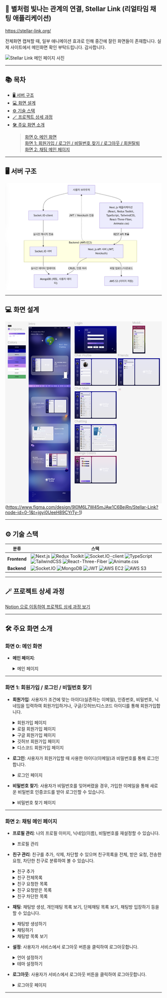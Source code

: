 ## 💫 별처럼 빛나는 관계의 연결, Stellar Link (리얼타임 채팅 애플리케이션)

> 
https://stellar-link.org/

전체화면 캡쳐할 때, 일부 애니메이션 효과로 인해 중간에 잘린 화면들이 존재합니다. 실제 사이트에서 메인화면 확인 부탁드립니다. 감사합니다.

![Stellar Link 메인 페이지 사진](public/captures/screencapture-stellar-link-org-2025-03-11-16_03_14.png)

---

## 📚 목차

- [🖥 서버 구조](#-서버-구조)
- [💻 화면 설계](#-화면-설계)
- [⚙️ 기술 스택](#-기술-스택)
- [🪄 프로젝트 상세 과정](#-프로젝트-상세-과정)
- [🛠 주요 화면 소개](#-주요-화면-소개)
  > [화면 0: 메인 화면](#화면-0-메인-화면)  
  > [화면 1: 회원가입 / 로그인 / 비밀번호 찾기 / 로그아웃 / 회원탈퇴](#화면-1-회원가입--로그인--비밀번호-찾기)  
  > [화면 2: 채팅 메인 페이지](#화면-2-채팅-메인-페이지)  


---

## 🖥 서버 구조

![서버 구조](public/captures/serverArchitect.png)

---

## 💻 화면 설계

 ![Figma 디자인 미리보기](public/captures/figma.png)(https://www.figma.com/design/9l0M6L7W45mJAw1C6BejRn/Stellar-Link?node-id=0-1&t=jgyi0UeeH89CYrTy-1)


---

## ⚙ 기술 스택

<table>
  <thead>
    <tr>
      <th>분류</th>
      <th>스택</th>
    </tr>
  </thead>
  <tbody>
    <tr>
      <td><strong>Frontend</strong></td>
      <td>
        <img src="https://img.shields.io/badge/Next.js-000000?style=plastic&logo=next.js&logoColor=white" alt="Next.js">
        <img src="https://img.shields.io/badge/Redux%20Toolkit-764ABC?style=plastic&logo=redux&logoColor=white" alt="Redux Toolkit">
        <img src="https://img.shields.io/badge/Socket.IO--client-010101?style=plastic&logo=socket.io&logoColor=white" alt="Socket.IO-client">
        <img src="https://img.shields.io/badge/TypeScript-3178C6?style=plastic&logo=typescript&logoColor=white" alt="TypeScript">
        <img src="https://img.shields.io/badge/TailwindCSS-38B2AC?style=plastic&logo=tailwind-css&logoColor=white" alt="TailwindCSS">
        <img src="https://img.shields.io/badge/React--Three-Fiber-000000?style=plastic" alt="React-Three-Fiber">
        <img src="https://img.shields.io/badge/Animate.css-0090FF?style=plastic" alt="Animate.css">
      </td>
    </tr>
    <tr>
      <td><strong>Backend</strong></td>
      <td>
        <img src="https://img.shields.io/badge/Socket.IO-010101?style=plastic&logo=socket.io&logoColor=white" alt="Socket.IO">
        <img src="https://img.shields.io/badge/MongoDB-47A248?style=plastic&logo=mongodb&logoColor=white" alt="MongoDB">
        <img src="https://img.shields.io/badge/JWT-000000?style=plastic" alt="JWT">
        <img src="https://img.shields.io/badge/AWS%20EC2-232F3E?style=plastic&logo=amazon-ec2&logoColor=white" alt="AWS EC2">
        <img src="https://img.shields.io/badge/AWS%20S3-FF9900?style=plastic&logo=amazon-s3&logoColor=white" alt="AWS S3">
      </td>
    </tr>
  </tbody>
</table>



---

## 🪄 프로젝트 상세 과정

[Notion 으로 이동하여 프로젝트 상세 과정 보기](https://heeyeon9578.notion.site/StellarLink-24-11-29-24-02-12-14caccb87c2b80bba05bf00fa9a970f4)

---


## 🛠 주요 화면 소개

### 화면 0: 메인 화면

- **메인 페이지**: 
  <details>
    <summary>메인 페이지</summary>
    
    ![메인 페이지](public/captures/screencapture-stellar-link-org-2025-03-11-16_03_14.png)

     - 헤더, 메인, 푸터로 구성되어 있습니다.
     - 헤더에는 저에 대한 소개 페이지, 해당 웹의 기술적인 부분을 볼 수 있는 페이지, 로그인을 통해 서비스를 이용할 수 있는 버튼들이 존재합니다.
     - 메인 컨텐츠에는 서비스에 대한 소개가 담겨 있습니다.
     - 푸터에는 언어를 변경할 수 있는 버튼과 헤더와 마찬가지의 페이지들, 그리고 저작권 관련 페이지를 볼 수 있는 버튼들이 존재합니다.
       


  </details>

---

### 화면 1: 회원가입 / 로그인 / 비밀번호 찾기

- **회원가입**: 사용자가 조건에 맞는 아이디(실존하는 이메일), 인증번호, 비밀번호, 닉네임을 입력하여 회원가입하거나, 구글/깃허브/디스코드 아이디를 통해 회원가입합니다.

   <details>
    <summary>회원가입 페이지</summary>
     
    ![회원가입](public/captures/signup.png)

    > 회원가입 버튼을 누르면, 계정 또는 구글/깃허브/디스코드로 회원가입할 수 있는 버튼이 도출됩니다. 
 
  </details>

  <details>
    <summary>로컬 회원가입 페이지</summary>
    
    ![로컬 회원가입](public/captures/sendCode.png)
  
    > 이메일로 받은 인증번호입니다.
    
     ![로컬 회원가입](public/captures/signup_local.png)
  
    > 이메일 인증, 사용할 비밀번호, 닉네임의 조건을 모두 만족하면 회원가입 버튼이 disable -> able 상태가 되어 클릭할 수 있습니다.
 
  </details>

   <details>
    <summary>구글 회원가입 페이지</summary>
     
    ![구글 회원가입](public/captures/google.png)

    > 구글 아이디를 클릭하여 해당 서비스에 회원가입할 수 있습니다.
    
  
  </details>

  <details>
    <summary>깃허브 회원가입 페이지</summary>
     
    ![깃허브 회원가입](public/captures/github.png)

    > 깃허브 아이디를 클릭하여 해당 서비스에 회원가입할 수 있습니다.
    
  
  </details>

  <details>
    <summary>디스코드 회원가입 페이지</summary>
     
    ![디스코드 회원가입](public/captures/discord.png)

    > 디스코드 아이디를 클릭하여 해당 서비스에 회원가입할 수 있습니다.
    
  
  </details>


- **로그인**: 사용자가 회원가입할 때 사용한 아이디(이메일)과 비밀번호를 통해 로그인합니다.

  <details>
    <summary>로그인 페이지</summary>
     
    ![회원가입](public/captures/login.png)

    > 로그인 버튼을 누르면, 계정 또는 구글/깃허브/디스코드로 로그인할 수 있는 버튼이 도출됩니다. 
 
  </details>

- **비밀번호 찾기**: 사용자가 비밀번호를 잊어버렸을 경우, 가입한 이메일을 통해 새로운 비밀번호 인증코드를 받아 로그인할 수 있습니다.
  
  <details>
    <summary>비밀번호 찾기 페이지</summary>

   ![비밀번호 찾기](public/captures/find_passwd.png)

    > 비밀번호를 찾고 싶은 아이디를 입력 후 인증번호 전송버튼을 클릭합니다.

    ![비밀번호 찾기](public/captures/find_passwd_email.png)

    > 해당 이메일로 발송된 메일에 쓰여있는 임시 비밀번호를 사용하여 임시 로그인합니다.

  </details>

---

### 화면 2: 채팅 메인 페이지

- **프로필 관리**: 나의 프로필 이미지, 닉네임(이름), 비밀번호를 재설정할 수 있습니다.

  <details>
    <summary>프로필 관리</summary>
    
     ![프로필 관리 페이지](public/captures/profile.png)

    > 로컬 로그인일 경우, 프로필 이미지, 닉네임(이름), 비밀번호를 재설정할 수 있습니다.
    > 소셜 로그인일 경우, 프로필 이미지, 닉네임(이름)만 재설정할 수 있습니다.
    
  </details>

- **친구 관리**: 친구를 추가, 삭제, 차단할 수 있으며 친구목록을 전체, 받은 요청, 전송한 요청, 차단한 친구로 분류하여 볼 수 있습니다.

  <details>
    <summary>친구 추가</summary>
    
    ![친구 추가 페이지](public/captures/friend_request.png)

    - 친구의 이메일을 작성한 후 '+' 버튼을 통해 친구요청을 전송합니다.
    - 친구요청한 내역은 'Request' 탭에 들어갑니다.
     
   </details>

   <details>
    <summary>친구 전체목록</summary>
    
    ![친구 전체목록](public/captures/all.png)

    - '친구 요청(친구 추가)'후, '상대방이 수락'하면 친구 전체목록에 나타납니다.
    - 친구를 클릭하면, 채팅방으로 바로 넘어가며 채팅방 목록에 생성됩니다.
     
   </details>

   <details>
    <summary>친구 요청한 목록</summary>
    
    ![친구 요청한 목록](public/captures/request.png)

    - 사용자가 '친구 추가하기'를 통해 요청한 목록을 보여줍니다.
    - 상대방이 '수락/거절'하면 목록에서 사라집니다.
     
   </details>

   <details>
    <summary>친구 요청받은 목록</summary>
    
    ![친구 요청받은 목록 페이지](public/captures/pending.png)

    - 친구 요청을 받은 목록으로, 수락/거절할 수 있습니다.
    - 수락할 경우, 친구목록으로 이동합니다.
    - 거절할 경우, 사라집니다.
      
   </details>

   <details>
    <summary>친구 차단한 목록</summary>
    
    ![친구 차단하기](public/captures/friend_block.png)

    ![친구 차단한 목록](public/captures/block.png)

    - 전체 목록에서 친구 차단하면, 차단한 목록에 나타납니다.
    - 차단해제를 통해 원상복구 혹은 친구 삭제를 통해 아예 삭제할 수 있습니다.
     
   </details>

- **채팅**: 채팅방 생성, 개인채팅 목록 보기, 단체채팅 목록 보기, 채팅방 입장하기 등을 할 수 있습니다.
  
  <details>
    <summary>채팅방 생성하기</summary>

    ![채팅방 생성하기](public/captures/chat_empty.png)

    > 상단의 '+' 버튼을 클릭합니다.

    ![채팅방 생성하기](public/captures/chat_add.png)

    > 채팅방에 함께할 참여자들을 선택(한 명 이상이면 가능)합니다.
    > 채팅방 생성하기 버튼을 클릭합니다.

    ![채팅방 생성하기](public/captures/chat_add_success.png)

    > 채팅방 생성이 완료되면 목록에 생성되며, 바로 채팅방에 입장합니다.
    
  </details>

  <details>
    <summary>채팅하기</summary>

    ![채팅하기](public/captures/chat_chatting.png)

    > 하단의 입력창에 입력 후, 엔터 혹은 보내기 버튼을 클릭하면 채팅이 전송됩니다.
    > 첨부 파일도 전송 가능합니다.

    ![채팅하기](public/captures/chat_chatting2.png)

    > 실시간 양방향 통신으로, 참여자가 읽을때마다 읽지 않은 참여자 수가 실시간으로 검사됩니다.
    > 채팅방에 입장하지 않았을 경우, 채팅방 목록에 읽지 않은 메세지 수가 카운팅됩니다.

    ![채팅하기](public/captures/chat_change.png)

    > 자신의 말풍선 색상 및 이름 색상을 채팅방 마다 다르게 설정할 수 있으며, 설정하자마자 다른 사용자들에게도 실시간으로 변경됩니다.
    > 서버에 저장되므로, 다시 채팅방에 입장해도 해당 컬러가 적용됩니다.
    
  </details>

  <details>
    <summary>채팅방 목록 보기</summary>

    ![채팅방 생성하기](public/captures/chat_all.png)

    > 전체채팅 목록입니다.

    ![채팅방 생성하기](public/captures/chat_personal.png)

    > 개인채팅 목록입니다.

    ![채팅방 생성하기](public/captures/chat_teams.png)

    > 단체채팅 목록입니다.
    
  </details>

- **설정**: 사용자가 서비스에서 로그아웃 버튼을 클릭하여 로그아웃합니다.
  
  <details>
    <summary>언어 설정하기</summary>

    ![언어 설정하기](public/captures/setting_lang.png)

    > 영어, 한국어, 스페인어 중에 선택하여 설정할 수 있습니다.
    
  </details>

  <details>
    <summary>테마 설정하기</summary>

    ![테마 설정하기](public/captures/setting_theme.png)

    > 상단, 중간, 하단 색상을 자유롭게 선택하여 그라데이션을 구성할 수 있습니다.

    ![테마 설정하기](public/captures/colors.png)
    
  </details>

- **로그아웃**: 사용자가 서비스에서 로그아웃 버튼을 클릭하여 로그아웃합니다.
  
  <details>
    <summary>로그아웃 페이지</summary>

    ![로컬 회원 탈퇴](public/captures/logout.png)

    > 로그아웃 후, 메인화면으로 돌아갑니다.
    
  </details>

---


